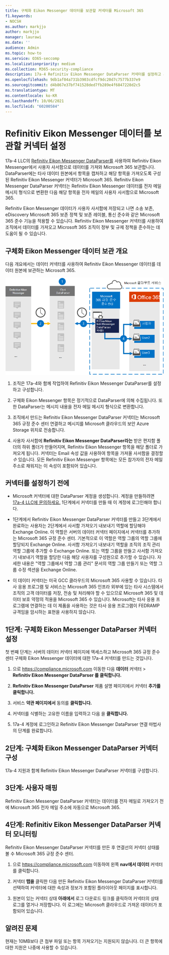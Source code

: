 ```yaml
---
title: 구체화 Eikon Messenger 데이터를 보관할 커넥터를 Microsoft 365
f1.keywords:
- NOCSH
ms.author: markjjo
author: markjjo
manager: laurawi
ms.date: ''
audience: Admin
ms.topic: how-to
ms.service: O365-seccomp
ms.localizationpriority: medium
ms.collection: M365-security-compliance
description: 17a-4 Refinitiv Eikon Messenger DataParser 커넥터를 설정하고 사용하여 이 데이터를 Microsoft 365.
ms.openlocfilehash: 9db1af04a731b3903cdfcf9dc20d7c7577b337e9
ms.sourcegitcommit: d4b867e37bf741528ded7fb289e4f6847228d2c5
ms.translationtype: MT
ms.contentlocale: ko-KR
ms.lasthandoff: 10/06/2021
ms.locfileid: "60200584"
---
```

# <a name="set-up-a-connector-to-archive-refinitiv-eikon-messenger-data"></a>Refinitiv Eikon Messenger 데이터를 보관할 커넥터 설정

17a-4 LLC의 [Refinitiv Eikon Messenger DataParser를](https://www.17a-4.com/refinitiv-messenger-dataparser/) 사용하여 Refinitiv Eikon Messenger에서 사용자 사서함으로 데이터를 가져와 Microsoft 365 보관합니다. DataParser에는 타사 데이터 원본에서 항목을 캡처하고 해당 항목을 가져오도록 구성된 Refinitiv Eikon Messenger 커넥터가 Microsoft 365. Refinitiv Eikon Messenger DataParser 커넥터는 Refinitiv Eikon Messenger 데이터를 전자 메일 메시지 형식으로 변환한 다음 해당 항목을 전자 메일의 사용자 사서함으로 Microsoft 365.

Refinitiv Eikon Messenger 데이터가 사용자 사서함에 저장되고 나면 소송 보존, eDiscovery Microsoft 365 보존 정책 및 보존 레이블, 통신 준수와 같은 Microsoft 365 준수 기능을 적용할 수 있습니다. Refinitiv Eikon Messenger 커넥터를 사용하여 조직에서 데이터를 가져오고 Microsoft 365 조직이 정부 및 규제 정책을 준수하는 데 도움이 될 수 있습니다.

## <a name="overview-of-archiving-refinitiv-eikon-messenger-data"></a>구체화 Eikon Messenger 데이터 보관 개요

다음 개요에서는 데이터 커넥터를 사용하여 Refinitiv Eikon Messenger 데이터를 데이터 원본에 보관하는 Microsoft 365.

![17a-4의 Refinitiv Eikon Messenger 데이터에 대한 보관 워크플로입니다.](../media/RefinitivMessengerDataParserConnectorWorkflow.png)

1. 조직은 17a-4와 함께 작업하여 Refinitiv Eikon Messenger DataParser를 설정하고 구성합니다.

2. 구체화 Eikon Messenger 항목은 정기적으로 DataParser에 의해 수집됩니다. 또한 DataParser는 메시지 내용을 전자 메일 메시지 형식으로 변환합니다.

3. 조직에서 만드는 Refinitiv Eikon Messenger DataParser 커넥터는 Microsoft 365 규정 준수 센터 연결하고 메시지를 Microsoft 클라우드의 보안 Azure Storage 위치로 전송합니다.

4. 사용자 사서함에 **Refinitiv Eikon Messenger DataParser라는** 받은 편지함 폴더의 하위 폴더가 만들어지며, Refinitiv Eikon Messenger 항목을 해당 폴더로 가져오게 됩니다. 커넥터는 Email 속성 값을 사용하여 항목을 가져올 사서함을 결정할 *수* 있습니다. 모든 Refinitiv Eikon Messenger 항목에는 모든 참가자의 전자 메일 주소로 채워지는 이 속성이 포함되어 있습니다.

## <a name="before-you-set-up-a-connector"></a>커넥터를 설정하기 전에

- Microsoft 커넥터에 대한 DataParser 계정을 생성합니다. 계정을 만들하려면 [17a-4 LLC에 문의하세요.](https://www.17a-4.com/contact/) 1단계에서 커넥터를 만들 때 이 계정에 로그인해야 합니다.

- 1단계에서 Refinitiv Eikon Messenger DataParser 커넥터를 만들고 3단계에서 완료하는 사용자는 2단계에서 사서함 가져오기 내보내기 역할에 할당해야 Exchange Online. 이 역할은 서버의 데이터  커넥터 페이지에서 커넥터를 추가하는 Microsoft 365 규정 준수 센터. 기본적으로 이 역할은 역할 그룹의 역할 그룹에 할당되지 Exchange Online. 사서함 가져오기 내보내기 역할을 조직의 조직 관리 역할 그룹에 추가할 수 Exchange Online. 또는 역할 그룹을 만들고 사서함 가져오기 내보내기 역할을 할당한 다음 해당 사용자를 구성원으로 추가할 수 있습니다. 자세한 내용은 "역할 [](/Exchange/permissions-exo/role-groups#create-role-groups) 그룹에서 [](/Exchange/permissions-exo/role-groups#modify-role-groups) 역할 그룹 관리" 문서의 역할 그룹 만들기 또는 역할 그룹 수정 섹션을 Exchange Online.

- 이 데이터 커넥터는 미국 GCC 클라우드의 Microsoft 365 사용할 수 있습니다. 타사 응용 프로그램 및 서비스는 Microsoft 365 인프라 외부에 있는 타사 시스템에서 조직의 고객 데이터를 저장, 전송 및 처리해야 할 수 있으므로 Microsoft 365 및 데이터 보호 약정의 적용을 Microsoft 365 수 있습니다. Microsoft는 타사 응용 프로그램에 연결하는 데 이 제품을 사용하는 것은 타사 응용 프로그램이 FEDRAMP 규격임을 암시하는 표현을 사용하지 않습니다.

## <a name="step-1-set-up-a-refinitiv-eikon-messenger-dataparser-connector"></a>1단계: 구체화 Eikon Messenger DataParser 커넥터 설정

첫 번째 단계는 서버의 데이터 커넥터 페이지에 액세스하고 Microsoft 365 규정 준수 센터 구체화 Eikon Messenger 데이터에 대한 17a-4 커넥터를 만드는 것입니다.

1. 으로 <https://compliance.microsoft.com> 이동한 다음 **데이터** 커넥터  >  **Refinitiv Eikon Messenger DataParser 를 클릭합니다.**

2. **Refinitiv Eikon Messenger DataParser** 제품 설명 페이지에서 커넥터 **추가를 클릭합니다.**

3. 서비스 **약관 페이지에서** 동의를 **클릭합니다.**

4. 커넥터를 식별하는 고유한 이름을 입력하고 다음 을 **클릭합니다.**

5. 17a-4 계정에 로그인하고 Refinitiv Eikon Messenger DataParser 연결 마법사의 단계를 완료합니다.

## <a name="step-2-configure-the-refinitiv-eikon-messenger-dataparser-connector"></a>2단계: 구체화 Eikon Messenger DataParser 커넥터 구성

17a-4 지원과 함께 Refinitiv Eikon Messenger DataParser 커넥터를 구성합니다.

## <a name="step-3-map-users"></a>3단계: 사용자 매핑

Refinitiv Eikon Messenger DataParser 커넥터는 데이터를 전자 메일로 가져오기 전에 Microsoft 365 전자 메일 주소에 자동으로 Microsoft 365.

## <a name="step-4-monitor-the-refinitiv-eikon-messenger-dataparser-connector"></a>4단계: Refinitiv Eikon Messenger DataParser 커넥터 모니터링

Refinitiv Eikon Messenger DataParser 커넥터를 만든 후 연결선의 커넥터 상태를 볼 수 Microsoft 365 규정 준수 센터.

1. 으로 <https://compliance.microsoft.com> 이동하여 왼쪽 **nav에서 데이터** 커넥터를 클릭합니다.

2. 커넥터 **탭을** 클릭한 다음 만든 Refinitiv Eikon Messenger DataParser 커넥터를 선택하여 커넥터에 대한 속성과 정보가 포함된 플라이아웃 페이지를 표시합니다.

3. 원본이 있는 커넥터 상태  **아래에서** 로그 다운로드 링크를 클릭하여 커넥터의 상태 로그를 열거나 저장합니다. 이 로그에는 Microsoft 클라우드로 가져온 데이터가 포함되어 있습니다.

## <a name="known-issues"></a>알려진 문제

현재는 10MB보다 큰 첨부 파일 또는 항목 가져오기는 지원되지 않습니다. 더 큰 항목에 대한 지원은 나중에 사용할 수 있습니다.
